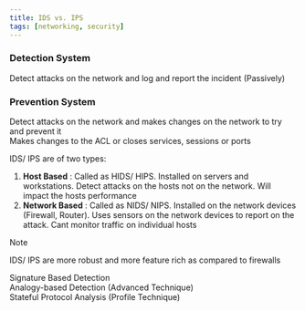 ```yaml
---
title: IDS vs. IPS
tags: [networking, security]
---
```


### Detection System

Detect attacks on the network and log and report the incident (Passively)

### Prevention System  

Detect attacks on the network and makes changes on the network to try and prevent it  
Makes changes to the ACL or closes services, sessions or ports

IDS/ IPS are of two types:

1. **Host Based** : Called as HIDS/ HIPS. Installed on servers and workstations. Detect attacks on the hosts not on the network. Will impact the hosts performance
2. **Network Based** : Called as NIDS/ NIPS. Installed on the network devices (Firewall, Router). Uses sensors on the network devices to report on the attack. Cant monitor traffic on individual hosts

 > [!NOTE]
 > IDS/ IPS are more robust and more feature rich as compared to firewalls
 
Signature Based Detection  
Analogy-based Detection (Advanced Technique)  
Stateful Protocol Analysis (Profile Technique)